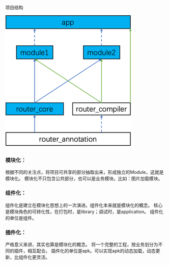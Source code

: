 项目结构

![image](https://github.com/huangs2017/ARouter/blob/master/app/src/main/assets/项目结构.png)


### 模块化：
根据不同的关注点，将项目可共享的部分抽取出来，形成独立的Module，这就是模块化。
模块化不只包含公共部分，也可以是业务模块。比如：图片加载模块。

### 组件化：
组件化是建立在模块化思想上的一次演进。组件化本来就是模块化的概念。
核心是模块角色的可转化性，在打包时，是library；调试时，是application。
组件化的单位是组件。

### 插件化：
严格意义来讲，其实也算是模块化的概念。
将一个完整的工程，按业务划分为不同的插件，相互配合。
插件化的单位是apk。可以实现apk的动态加载，动态更新，比组件化更灵活。
